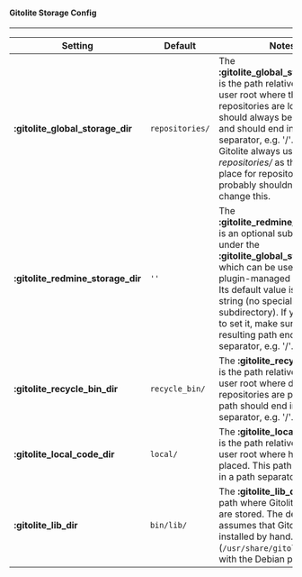 #### Gitolite Storage Config
***

Setting | Default | Notes
--------|---------|------
**:gitolite_global_storage_dir**  | `repositories/` | The **:gitolite_global_storage_dir** is the path relative to the Git user root where the repositories are located. This should always be non-empty and should end in a file separator, e.g. '/'. Since Gitolite always uses *repositories/* as the default place for repositories you probably shouldn't have to change this.
**:gitolite_redmine_storage_dir** | `''`            | The **:gitolite_redmine_storage_dir** is an optional subdirectory under the **:gitolite_global_storage_dir** which can be used for all plugin-managed repositories. Its default value is the empty string (no special subdirectory). If you choose to set it, make sure that the resulting path ends in a file separator, e.g. '/'.
**:gitolite_recycle_bin_dir**     | `recycle_bin/`  | The **:gitolite_recycle_bin_dir** is the path relative to the Git user root where deleted repositories are placed. This path should end in a path separator, e.g. '/'.
**:gitolite_local_code_dir**      | `local/`        | The **:gitolite_local_code_dir** is the path relative to the Git user root where hook files are placed. This path should end in a path separator, e.g. '/'.
**:gitolite_lib_dir**             | `bin/lib/`      | The **:gitolite_lib_dir** is the path where Gitolite librairies are stored. The default value assumes that Gitolite was installed by hand. (```/usr/share/gitolite3/lib``` with the Debian package)
